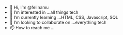 - 👋 Hi, I’m @felinamu
- 👀 I’m interested in ...all things tech
- 🌱 I’m currently learning ...HTML, CSS, Javascript, SQL
- 💞️ I’m looking to collaborate on ...everything tech
- 📫 How to reach me ...

<!---
felinamu/felinamu is a ✨ special ✨ repository because its `README.md` (this file) appears on your GitHub profile.
You can click the Preview link to take a look at your changes.
--->
